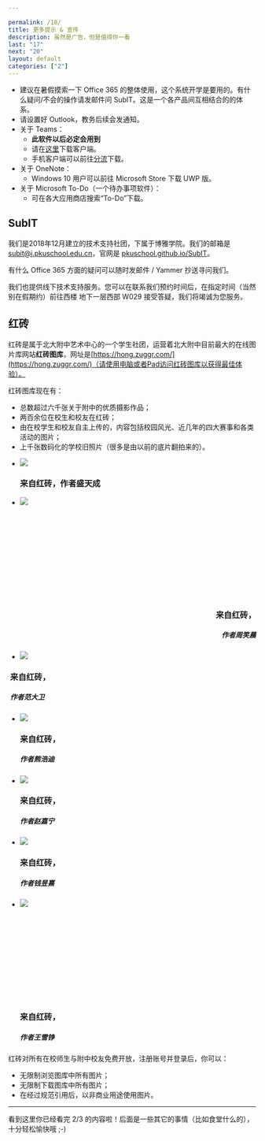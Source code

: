 ```yaml
---

permalink: /18/
title: 更多提示 & 宣传
description: 虽然是广告，但是值得你一看
last: "17"
next: "20"
layout: default
categories: ["2"]
---
```


<script>
    document.addEventListener('DOMContentLoaded', function() {
    var elems = document.querySelectorAll('.materialboxed');
    var elems2 = document.querySelectorAll('.slider');
    var instances = M.Materialbox.init(elems);
    var instances2 = M.Slider.init(elems2,{
      height: 500
    });

  });

</script>

- 建议在暑假摸索一下 Office 365 的整体使用，这个系统开学是要用的。有什么疑问/不会的操作请发邮件问 SubIT。这是一个各产品间互相结合的的体系。
- 请设置好 Outlook，教务后续会发通知。
- 关于 Teams：
  - **此软件以后必定会用到**
  - 请在[这里](https://teams.microsoft.com/downloads)下载客户端。
  - 手机客户端可以前往[分流](https://bdfz.sharepoint.com/:f:/s/PublicDatabase/EspN9dhqSghAm8iNsuhaDzQBdwO-3UHNVJJUsBaVkloKhA?e=xGZhOU)下载。
- 关于 OneNote：
  - Windows 10 用户可以前往 Microsoft Store 下载 UWP 版。
- 关于 Microsoft To-Do（一个待办事项软件）：
  - 可在各大应用商店搜索“To-Do”下载。

## SubIT

我们是2018年12月建立的技术支持社团，下属于博雅学院。我们的邮箱是 <subit@i.pkuschool.edu.cn>，官网是 [pkuschool.github.io/SubIT](https://pkuschool.github.io/SubIT)。

有什么 Office 365 方面的疑问可以随时发邮件 / Yammer 抄送寻问我们。

我们也提供线下技术支持服务。您可以在联系我们预约时间后，在指定时间（当然别在假期约）前往西楼 地下一层西部 W029 接受答疑，我们将竭诚为您服务。

<!-- ## 技术交流  //时效已过，已封印

北大附中是一个技术大佬云集的地方——

别急，先不要说自己技术很菜，你也许走在向技术大佬前进的路上呢！

不论你的兴趣点在哪个编程语言上，都欢迎感兴趣的同学加入北大附中21/22届技术交流群！

<img src="../img/techdiscuss.png" class="materialboxed" height="300"> -->

## 红砖

红砖是属于北大附中艺术中心的一个学生社团，运营着北大附中目前最大的在线图片库网站**红砖图库**，网址是[https://hong.zuggr.com/](https://hong.zuggr.com/)（请使用电脑或者Pad访问红砖图库以获得最佳体验）。

红砖图库现在有：
- 总数超过六千张关于附中的优质摄影作品；
- 两百余位在校生和校友在红砖；
- 由在校学生和校友自主上传的，内容包括校园风光、近几年的四大赛事和各类活动的图片；
- 上千张数码化的学校旧照片（很多是由以前的底片翻拍来的）。


<div class="slider">
    <ul class="slides">
      <li>
        <img src="../img/hong_stc.jpeg">
        <div class="caption center-align">
          <h3>来自红砖，作者盛天成</h3>
        </div>
      </li>
      <li>
        <img src="../img/hong_zxc.jpeg">
        <div class="caption right-align" style="margin-top: 210px;text-align: right">
          <h3>来自红砖，</h3>
          <h5 class="light grey-text text-lighten-3">作者周笑晨</h5>
        </div>
      </li>
      <li>
        <img src="../img/hong_fdw.jpeg">
        <div class="caption left-align" style="margin-left: -20px !important">
          <h3>来自红砖，</h3>
          <h5 class="light grey-text text-lighten-3">作者范大卫</h5>
        </div>
      </li>
      <li>
        <img src="../img/hong_xhd.jpeg">
        <div class="caption left-align">
          <h3>来自红砖，</h3>
          <h5 class="light grey-text text-lighten-3">作者熊浩迪</h5>
        </div>
      </li>
      <li>
        <img src="../img/hong_zjn.jpeg">
        <div class="caption left-align">
          <h3>来自红砖，</h3>
          <h5 class="light grey-text text-lighten-3">作者赵嘉宁</h5>
        </div>
      </li>
      <li>
        <img src="../img/hong_qyx.jpeg">
        <div class="caption left-align">
          <h3>来自红砖，</h3>
          <h5 class="light grey-text text-lighten-3">作者钱昱熹</h5>
        </div>
      </li>
      <li>
        <img src="../img/hong_wxz.jpeg">
        <div class="caption left-align"  style="margin-top: 210px">
          <h3>来自红砖，</h3>
          <h5 class="light grey-text text-lighten-3">作者王雪铮</h5>
        </div>
      </li>
    </ul>
</div>

红砖对所有在校师生与附中校友免费开放，注册账号并登录后，你可以：
- 无限制浏览图库中所有图片；
- 无限制下载图库中所有图片；
- 在经过规范引用后，以非商业用途使用图片。

<!--失效已过，封印
如果你想了解附中、结识热爱摄影的小伙伴，或者你想加入红砖社团与我们一起运营图库、策划活动，快扫描下面的二维码入群吧！现在入群即可获得红砖图库账号，提前浏览六千多张属于附中的图片记忆。

<img src="../img/hong_discuss.jpeg" class="materialboxed" height="300">


另附 红砖社团暑期推送：

- **[附中摄影的99个角落 红砖新生指南](https://mp.weixin.qq.com/s/B-IR99htQ9x7FBUTqXHYEw)**
- [20年前的附中人，有多不一样？\| 红砖回忆计划](https://mp.weixin.qq.com/s/LZDjcTIE2ApTik6jcneI9Q)-->

----


看到这里你已经看完 2/3 的内容啦！后面是一些其它的事情（比如食堂什么的），十分轻松愉快哦 ;-)
